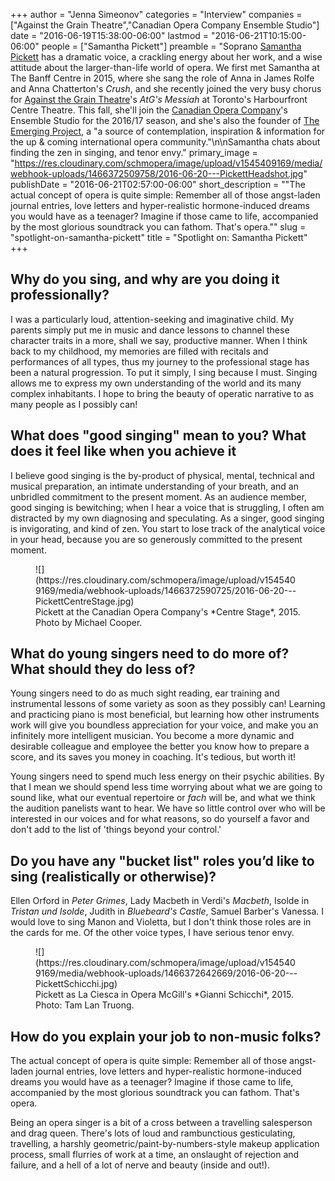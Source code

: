+++
author = "Jenna Simeonov"
categories = "Interview"
companies = ["Against the Grain Theatre","Canadian Opera Company Ensemble Studio"]
date = "2016-06-19T15:38:00-06:00"
lastmod = "2016-06-21T10:15:00-06:00"
people = ["Samantha Pickett"]
preamble = "Soprano [Samantha Pickett](/scene/people/samantha-pickett/) has a dramatic voice, a crackling energy about her work, and a wise attitude about the larger-than-life world of opera. We first met Samantha at The Banff Centre in 2015, where she sang the role of Anna in James Rolfe and Anna Chatterton's *Crush*, and she recently joined the very busy chorus for [Against the Grain Theatre](/scene/companies/against-the-grain-theatre/)'s *AtG's Messiah* at Toronto's Harbourfront Centre Theatre. This fall, she'll join the [Canadian Opera Company](/scene/companies/canadian-opera-company/)'s Ensemble Studio for the 2016/17 season, and she's also the founder of [The Emerging Project](http://www.theemergingproject.com/), a \"a source of contemplation, inspiration & information for the up & coming international opera community.\"\n\nSamantha chats about finding the zen in singing, and tenor envy."
primary_image = "https://res.cloudinary.com/schmopera/image/upload/v1545409169/media/webhook-uploads/1466372509758/2016-06-20---PickettHeadshot.jpg"
publishDate = "2016-06-21T02:57:00-06:00"
short_description = "&quot;The actual concept of opera is quite simple: Remember all of those angst-laden journal entries, love letters and hyper-realistic hormone-induced dreams you would have as a teenager? Imagine if those came to life, accompanied by the most glorious soundtrack you can fathom. That&#039;s opera.&quot;"
slug = "spotlight-on-samantha-pickett"
title = "Spotlight on: Samantha Pickett"
+++

## Why do you sing, and why are you doing it professionally?

I was a particularly loud, attention-seeking and imaginative child. My parents simply put me in music and dance lessons to channel these character traits in a more, shall we say, productive manner. When I think back to my childhood, my memories are filled with recitals and performances of all types, thus my journey to the professional stage has been a natural progression. To put it simply, I sing because I must. Singing allows me to express my own understanding of the world and its many complex inhabitants. I hope to bring the beauty of operatic narrative to as many people as I possibly can!

## What does "good singing" mean to you? What does it feel like when you achieve it

I believe good singing is the by-product of physical, mental, technical and musical preparation, an intimate understanding of your breath, and an unbridled commitment to the present moment. As an audience member, good singing is bewitching; when I hear a voice that is struggling, I often am distracted by my own diagnosing and speculating. As a singer, good singing is invigorating, and kind of zen. You start to lose track of the analytical voice in your head, because you are so generously committed to the present moment.

<figure data-type="image">
![](https://res.cloudinary.com/schmopera/image/upload/v1545409169/media/webhook-uploads/1466372590725/2016-06-20---PickettCentreStage.jpg)
<figcaption>Pickett at the Canadian Opera Company's *Centre Stage*, 2015. Photo by Michael Cooper.</figcaption>
</figure>

## What do young singers need to do more of? What should they do less of?

Young singers need to do as much sight reading, ear training and instrumental lessons of some variety as soon as they possibly can! Learning and practicing piano is most beneficial, but learning how other instruments work will give you boundless appreciation for your voice, and make you an infinitely more intelligent musician. You become a more dynamic and desirable colleague and employee the better you know how to prepare a score, and its saves you money in coaching. It's tedious, but worth it!

Young singers need to spend much less energy on their psychic abilities. By that I mean we should spend less time worrying about what we are going to sound like, what our eventual repertoire or *fach* will be, and what we think the audition panelists want to hear. We have so little control over who will be interested in our voices and for what reasons, so do yourself a favor and don't add to the list of 'things beyond your control.' 

## Do you have any "bucket list" roles you’d like to sing (realistically or otherwise)?

Ellen Orford in *Peter Grimes*, Lady Macbeth in Verdi's *Macbeth*, Isolde in *Tristan und Isolde*, Judith in *Bluebeard's Castle*, Samuel Barber's Vanessa. I would love to sing Manon and Violetta, but I don't think those roles are in the cards for me. Of the other voice types, I have serious tenor envy. 

<figure data-type="image">
![](https://res.cloudinary.com/schmopera/image/upload/v1545409169/media/webhook-uploads/1466372642669/2016-06-20---PickettSchicchi.jpg)
<figcaption>Pickett as La Ciesca in Opera McGill's *Gianni Schicchi*, 2015. Photo: Tam Lan Truong.</figcaption>
</figure>

## How do you explain your job to non-music folks?

The actual concept of opera is quite simple: Remember all of those angst-laden journal entries, love letters and hyper-realistic hormone-induced dreams you would have as a teenager? Imagine if those came to life, accompanied by the most glorious soundtrack you can fathom. That's opera.

Being an opera singer is a bit of a cross between a travelling salesperson and drag queen. There's lots of loud and rambunctious gesticulating, travelling, a harshly geometric/paint-by-numbers-style makeup application process, small flurries of work at a time, an onslaught of rejection and failure, and a hell of a lot of nerve and beauty (inside and out!). 
